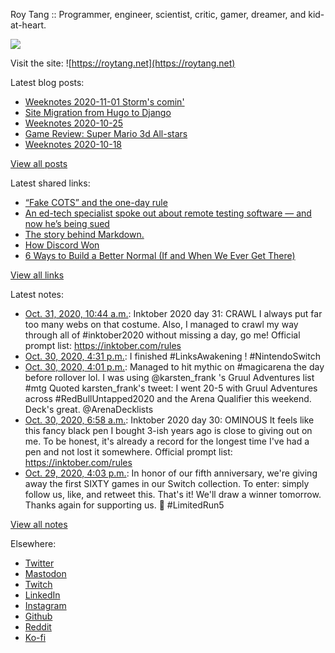 Roy Tang :: Programmer, engineer, scientist, critic, gamer, dreamer, and kid-at-heart.

![](https://roytang.net/static/img/profile.jpg)

Visit the site: ![https://roytang.net](https://roytang.net)

Latest blog posts:

- [Weeknotes 2020-11-01 Storm&#x27;s comin&#x27;](https://roytang.net/2020/11/weeknotes-2020-11-01/)
- [Site Migration from Hugo to Django](https://roytang.net/2020/10/site-migration-to-django/)
- [Weeknotes 2020-10-25](https://roytang.net/2020/10/weeknotes-2020-10-25/)
- [Game Review: Super Mario 3d All-stars](https://roytang.net/2020/10/mario-3d-all-stars/)
- [Weeknotes 2020-10-18](https://roytang.net/2020/10/weeknotes-2020-10-18/)

[View all posts](https://roytang.net/blog)

Latest shared links:

- [“Fake COTS” and the one-day rule](https://roytang.net/2020/10/fake-cots-and-the-one-day-rule/)
- [An ed-tech specialist spoke out about remote testing software — and now he’s being sued](https://roytang.net/2020/10/an-ed-tech-specialist-spoke-out-about-remote-testing-software-and-now-hes-being-sued/)
- [The story behind Markdown.](https://roytang.net/2020/10/the-story-behind-markdown/)
- [How Discord Won](https://roytang.net/2020/10/how-discord-won/)
- [6 Ways to Build a Better Normal (If and When We Ever Get There)](https://roytang.net/2020/10/6-ways-to-build-a-better-normal-if-and-when-we-ever-get-there/)

[View all links](https://roytang.net/links)

Latest notes:

- [Oct. 31, 2020, 10:44 a.m.](https://roytang.net/2020/10/inktober-31-crawl/): Inktober 2020 day 31: CRAWL I always put far too many webs on that costume. Also, I managed to crawl my way through all of #inktober2020 without missing a day, go me! Official prompt list: https://inktober.com/rules
- [Oct. 30, 2020, 4:31 p.m.](https://roytang.net/2020/10/1322214646221205504/): I finished #LinksAwakening ! #NintendoSwitch
- [Oct. 30, 2020, 4:01 p.m.](https://roytang.net/2020/10/1322207028756930560/): Managed to hit mythic on #magicarena the day before rollover lol. I was using @karsten_frank &#x27;s Gruul Adventures list #mtg Quoted karsten_frank&#x27;s tweet: I went 20-5 with Gruul Adventures across #RedBullUntapped2020 and the Arena Qualifier this weekend. Deck&#x27;s great. @ArenaDecklists
- [Oct. 30, 2020, 6:58 a.m.](https://roytang.net/2020/10/inktober-30-ominous/): Inktober 2020 day 30: OMINOUS It feels like this fancy black pen I bought 3-ish years ago is close to giving out on me. To be honest, it&#x27;s already a record for the longest time I&#x27;ve had a pen and not lost it somewhere. Official prompt list: https://inktober.com/rules
- [Oct. 29, 2020, 4:03 p.m.](https://roytang.net/2020/10/1321845000108306432/): In honor of our fifth anniversary, we&#x27;re giving away the first SIXTY games in our Switch collection. To enter: simply follow us, like, and retweet this. That&#x27;s it! We&#x27;ll draw a winner tomorrow. Thanks again for supporting us. 🥰 #LimitedRun5

[View all notes](https://roytang.net/notes)

Elsewhere:

- [Twitter](https://twitter.com/roytang)
- [Mastodon](https://mastodon.technology/@roytang)
- [Twitch](https://twitch.tv/twitchyroy)
- [LinkedIn](https://www.linkedin.com/in/roytang)
- [Instagram](https://instagram.com/roytang0400)
- [Github](https://github.com/roytang)
- [Reddit](https://reddit.com/u/hungryroy)
- [Ko-fi](https://ko-fi.com/roytang)